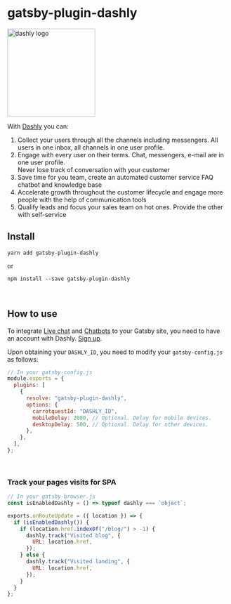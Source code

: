 # gatsby-plugin-dashly

<img src="https://www.dashly.io/logos/en-logo.svg" alt="dashly logo" width="200"/>

With [Dashly](https://www.dashly.io/) you can:

1. Collect your users through all the channels including messengers. All users in one inbox, all channels in one user profile.
2. Engage with every user on their terms. Chat, messengers, e-mail are in one user profile.  
   Never lose track of conversation with your customer
3. Save time for you team, create an automated customer service FAQ chatbot and knowledge base
4. Accelerate growth throughout the customer lifecycle and engage more people with the help of communication tools
5. Qualify leads and focus your sales team on hot ones. Provide the other with self-service <br>

## Install

```shell
yarn add gatsby-plugin-dashly
```

or

```shell
npm install --save gatsby-plugin-dashly
```

<br>

## How to use

To integrate [Live chat](https://www.dashly.io/live-chat/) and [Chatbots](https://www.dashly.io/custom-chatbot/) to your Gatsby site, you need to have an account with Dashly. [Sign up](https://dashly.io/panel/unauthorized/register/).

Upon obtaining your `DASHLY_ID`, you need to modify your `gatsby-config.js` as follows:

```js
// In your gatsby-config.js
module.exports = {
  plugins: [
    {
      resolve: "gatsby-plugin-dashly",
      options: {
        carrotquestId: "DASHLY_ID",
        mobileDelay: 2000, // Optional. Delay for mobile devices.
        desktopDelay: 500, // Optional. Delay for other devices.
      },
    },
  ],
};
```

<br>

### Track your pages visits for SPA

```js
// In your gatsby-browser.js
const isEnabledDashly = () => typeof dashly === `object`;

exports.onRouteUpdate = ({ location }) => {
  if (isEnabledDashly()) {
    if (location.href.indexOf("/blog/") > -1) {
      dashly.track("Visited blog", {
        URL: location.href,
      });
    } else {
      dashly.track("Visited landing", {
        URL: location.href,
      });
    }
  }
};
```
